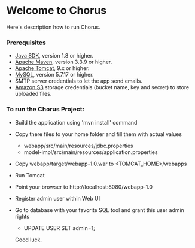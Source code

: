 # Welcome to Chorus

Here's description how to run Chorus.

### Prerequisites

 * [Java SDK](http://www.oracle.com/technetwork/java/javase/downloads/index.html), version 1.8 or higher.
 * [Apache Maven](http://maven.apache.org), version 3.3.9 or higher.
 * [Apache Tomcat](http://tomcat.apache.org/download-90.cgi), 9.x or higher.
 * [MySQL](http://www.mysql.com), version 5.7.17 or higher.
 * SMTP server credentials to let the app send emails.
 * [Amazon S3](http://aws.amazon.com/s3/) storage credentials (bucket name, key and secret) to store uploaded files.

### To run the Chorus Project:

 * Build the application using 'mvn install' command
 * Copy there files to your home folder and fill them with actual values
   - webapp/src/main/resources/jdbc.properties
   - model-impl/src/main/resources/application.properties
 * Copy webapp/target/webapp-1.0.war to <TOMCAT_HOME>/webapps
 * Run Tomcat
 * Point your browser to http://localhost:8080/webapp-1.0
 * Register admin user within Web UI
 * Go to database with your favorite SQL tool and grant this user admin rights
   - UPDATE USER SET admin=1;
   
   Good luck.

